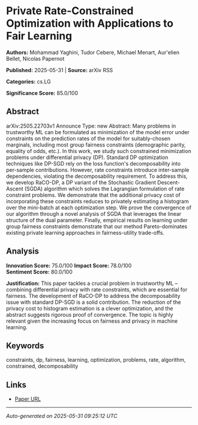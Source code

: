 # Private Rate-Constrained Optimization with Applications to Fair Learning

**Authors:** Mohammad Yaghini, Tudor Cebere, Michael Menart, Aur\'elien Bellet, Nicolas Papernot

**Published:** 2025-05-31 | **Source:** arXiv RSS

**Categories:** cs.LG

**Significance Score:** 85.0/100

## Abstract

arXiv:2505.22703v1 Announce Type: new 
Abstract: Many problems in trustworthy ML can be formulated as minimization of the model error under constraints on the prediction rates of the model for suitably-chosen marginals, including most group fairness constraints (demographic parity, equality of odds, etc.). In this work, we study such constrained minimization problems under differential privacy (DP). Standard DP optimization techniques like DP-SGD rely on the loss function's decomposability into per-sample contributions. However, rate constraints introduce inter-sample dependencies, violating the decomposability requirement. To address this, we develop RaCO-DP, a DP variant of the Stochastic Gradient Descent-Ascent (SGDA) algorithm which solves the Lagrangian formulation of rate constraint problems. We demonstrate that the additional privacy cost of incorporating these constraints reduces to privately estimating a histogram over the mini-batch at each optimization step. We prove the convergence of our algorithm through a novel analysis of SGDA that leverages the linear structure of the dual parameter. Finally, empirical results on learning under group fairness constraints demonstrate that our method Pareto-dominates existing private learning approaches in fairness-utility trade-offs.

## Analysis

**Innovation Score:** 75.0/100
**Impact Score:** 78.0/100  
**Sentiment Score:** 80.0/100

**Justification:** This paper tackles a crucial problem in trustworthy ML – combining differential privacy with rate constraints, which are essential for fairness. The development of RaCO-DP to address the decomposability issue with standard DP-SGD is a solid contribution. The reduction of the privacy cost to histogram estimation is a clever optimization, and the abstract suggests rigorous proof of convergence. The topic is highly relevant given the increasing focus on fairness and privacy in machine learning.

## Keywords

constraints, dp, fairness, learning, optimization, problems, rate, algorithm, constrained, decomposability

## Links

- [Paper URL](https://arxiv.org/abs/2505.22703)

---
*Auto-generated on 2025-05-31 09:25:12 UTC*
